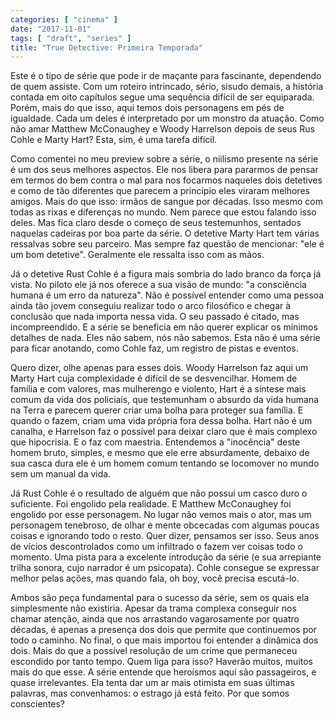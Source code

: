 ```yaml
---
categories: [ "cinema" ]
date: "2017-11-01"
tags: [ "draft", "series" ]
title: "True Detective: Primeira Temporada"
---
```

Este é o tipo de série que pode ir de maçante para fascinante,
dependendo de quem assiste. Com um roteiro intrincado, sério, sisudo
demais, a história contada em oito capítulos segue uma sequência
difícil de ser equiparada. Porém, mais do que isso, aqui temos dois
personagens em pés de igualdade. Cada um deles é interpretado por um
monstro da atuação. Como não amar Matthew McConaughey e Woody Harrelson
depois de seus Rus Cohle e Marty Hart? Esta, sim, é uma tarefa difícil.

Como comentei no meu preview sobre a série, o niilismo presente na
série é um dos seus melhores aspectos. Ele nos libera para pararmos
de pensar em termos do bem contra o mal para nos focarmos naqueles dois
detetives e como de tão diferentes que parecem a princípio eles viraram
melhores amigos. Mais do que isso: irmãos de sangue por décadas. Isso
mesmo com todas as rixas e diferenças no mundo. Nem parece que estou
falando isso deles. Mas fica claro desde o começo de seus testemunhos,
sentados naquelas cadeiras por boa parte da série. O detetive Marty
Hart tem várias ressalvas sobre seu parceiro. Mas sempre faz questão
de mencionar: "ele é um bom detetive". Geralmente ele ressalta isso
com as mãos.

Já o detetive Rust Cohle é a figura mais sombria do lado branco da
força já vista. No piloto ele já nos oferece a sua visão de mundo:
"a consciência humana é um erro da natureza". Não é possível
entender como uma pessoa ainda tão jovem conseguiu realizar todo o arco
filosófico e chegar à conclusão que nada importa nessa vida. O seu
passado é citado, mas incompreendido. E a série se beneficia em não
querer explicar os mínimos detalhes de nada. Eles não sabem, nós não
sabemos. Esta não é uma série para ficar anotando, como Cohle faz,
um registro de pistas e eventos.

Quero dizer, olhe apenas para esses dois. Woody Harrelson faz aqui um
Marty Hart cuja complexidade é difícil de se desvencilhar. Homem de
família e com valores, mas mulherengo e violento, Hart é a síntese mais
comum da vida dos policiais, que testemunham o absurdo da vida humana
na Terra e parecem querer criar uma bolha para proteger sua família. E
quando o fazem, criam uma vida própria fora dessa bolha. Hart não é
um canalha, e Harrelson faz o possível para deixar claro que é mais
complexo que hipocrisia. E o faz com maestria. Entendemos a "inocência"
deste homem bruto, simples, e mesmo que ele erre absurdamente, debaixo
de sua casca dura ele é um homem comum tentando se locomover no mundo
sem um manual da vida.

Já Rust Cohle é o resultado de alguém que não possui um casco duro
o suficiente. Foi engolido pela realidade. E Matthew McConaughey foi
engolido por esse personagem. No lugar não vemos mais o ator, mas um
personagem tenebroso, de olhar e mente obcecadas com algumas poucas
coisas e ignorando todo o resto. Quer dizer, pensamos ser isso. Seus
anos de vícios descontrolados como um infiltrado o fazem ver coisas
todo o momento. Uma pista para a excelente introdução da série (e
sua arrepiante trilha sonora, cujo narrador é um psicopata). Cohle
consegue se expressar melhor pelas ações, mas quando fala, oh boy,
você precisa escutá-lo.

Ambos são peça fundamental para o sucesso da série, sem os quais ela
simplesmente não existiria. Apesar da trama complexa conseguir nos chamar
atenção, ainda que nos arrastando vagarosamente por quatro décadas,
é apenas a presença dos dois que permite que continuemos por todo
o caminho. No final, o que mais importou foi entender a dinâmica dos
dois. Mais do que a possível resolução de um crime que permaneceu
escondido por tanto tempo. Quem liga para isso? Haverão muitos, muitos
mais do que esse. A série entende que heroísmos aqui são passageiros,
e quase irrelevantes. Ela tenta dar um ar mais otimista em suas últimas
palavras, mas convenhamos: o estrago já está feito. Por que somos
conscientes?
